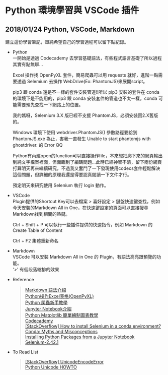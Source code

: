 # Python 環境學習與 VSCode 插件
## 2018/01/24 Python, VSCode, Markdown

建立這份學習筆記，單純希望自己的學習過程可以留下點紀錄。  
  
+ Python  
	一開始是透過 Codecademy 去學習基礎語法，有些程式語言基礎了所以過程其實有點無聊...  

	Excel 操作找 OpenPyXL 套件，簡易爬蟲可以用 requests 就好，進階一點需要透過 Selemium 去操作 WebDrive(Ex: PhantomJS)來展開script。

	pip3 跟 conda 還是不一樣的套件安裝管道!!所以 pip3 安裝的套件在 conda 的環境下是不能用的，pip3 跟 conda 安裝套件的管道也不太一樣，conda 可能需要預先查找一下網路上的位置。

	我的媽呀，Selemium 3.X 版已經不支援 PhantomJS，必須安裝回2.X舊版的。

	Windows 環境下使用 webdriver.PhantomJS() 參數路徑要給到 PhantomJS.exe 為止，害我一直發生 Unable to start phantomjs with ghostdriver. 的 Error QQ

	Python有內建open的function可以直接操作file，本來想把爬下來的網頁輸出到純文字檔案裡面，但面臨到了編碼問題...此時已經神智不清，留下兩份網頁打算明天再來繼續研究，不過我又奮鬥了一下發現使用codecs套件輕鬆解決這個問題，但詳細的原理我還是得要認真閱讀一下文件才行。

	預定明天來研究使用 Selenium 執行 login 動作。

+ VSCode  
	Plugin提供的Shortcut Key可以去檔案 > 喜好設定 > 鍵盤快速鍵查找，例如今天安裝的Markdown All in One，在快速鍵設定的頁面可以直接搜尋Markdown找到相關的熱鍵。  
		
	Ctrl + Shift + P 可以執行一些插件提供的快速指令，例如 Markdown 的 Create Table of Content

	Ctrl + F2 集體重新命名

+ Markdown  
	VSCode 可以安裝 Markdown All in One 的 Plugin，有語法高亮跟預覽的功能。   
	'>' 有個段落縮排的效果

+ Reference  
	>[Markdown 語法介紹](http://markdown.tw/)  
	[Python操作Excel表格(OpenPyXL)](http://blog.topspeedsnail.com/archives/5404)  
	[Python 爬蟲新手教學](http://pala.tw/python-web-crawler/)  
	[Jupyter Notebook介紹](https://goo.gl/ooQ8fg)  
	[Python Matplotlib 簡單繪制圖表教學](https://goo.gl/4NY1aq)  
	[Codecademy](https://www.codecademy.com/)  
	[[StackOverflow] How to install Selenium in a conda environment?](https://goo.gl/e1jWhL)  
	[Conda: Myths and Misconceptions](https://goo.gl/LvSahB)  
	[Installing Python Packages from a Jupyter Notebook](https://goo.gl/RoiUsS)  
	[Selenium-2.42.1](https://pypi.python.org/pypi/selenium/2.42.1)

+ To Read List  
	>[[StackOverflow] UnicodeEncodeError](https://goo.gl/BwUo8Q)  
	[Python Unicode HOWTO](https://docs.python.org/2.7/howto/unicode.html)  

	 
